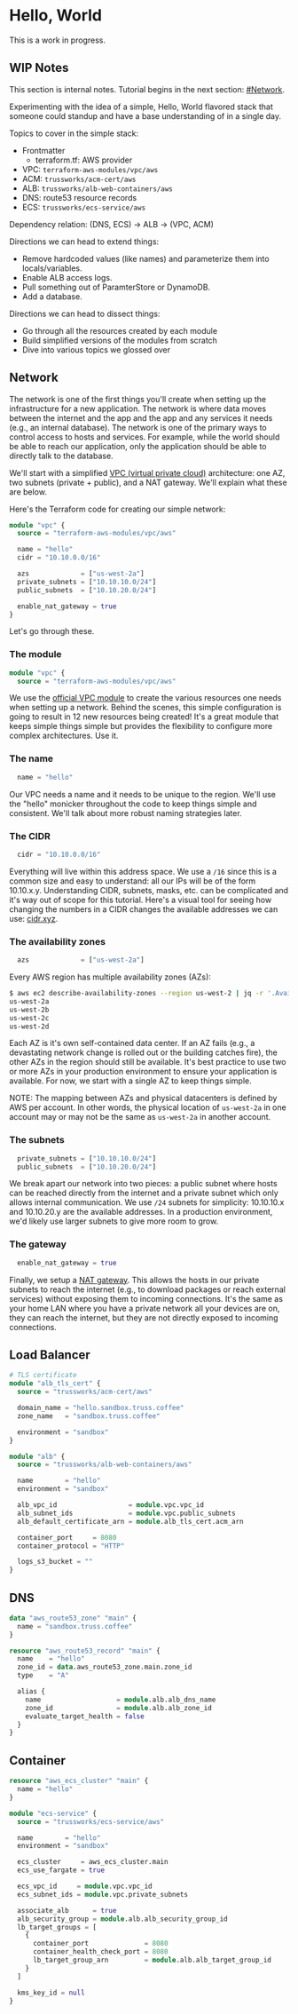 # Hello, World

This is a work in progress.

## WIP Notes

This section is internal notes. Tutorial begins in the next section: [#Network](#network).

Experimenting with the idea of a simple, Hello, World flavored stack that someone could standup and have a base understanding of in a single day.

Topics to cover in the simple stack:

* Frontmatter
  * terraform.tf: AWS provider
* VPC: `terraform-aws-modules/vpc/aws`
* ACM: `trussworks/acm-cert/aws`
* ALB: `trussworks/alb-web-containers/aws`
* DNS: route53 resource records
* ECS: `trussworks/ecs-service/aws`

Dependency relation: (DNS, ECS) -> ALB -> (VPC, ACM)

Directions we can head to extend things:

* Remove hardcoded values (like names) and parameterize them into locals/variables.
* Enable ALB access logs.
* Pull something out of ParamterStore or DynamoDB.
* Add a database.

Directions we can head to dissect things:

* Go through all the resources created by each module
* Build simplified versions of the modules from scratch
* Dive into various topics we glossed over

## Network

The network is one of the first things you'll create when setting up the infrastructure for a new application. The network is where data moves between the internet and the app and the app and any services it needs (e.g., an internal database). The network is one of the primary ways to control access to hosts and services. For example, while the world should be able to reach our application, only the application should be able to directly talk to the database.

We'll start with a simplified [VPC (virtual private cloud)](https://docs.aws.amazon.com/vpc/latest/userguide/what-is-amazon-vpc.html) architecture: one AZ, two subnets (private + public), and a NAT gateway. We'll explain what these are below.

Here's the Terraform code for creating our simple network:

```terraform
module "vpc" {
  source = "terraform-aws-modules/vpc/aws"

  name = "hello"
  cidr = "10.10.0.0/16"

  azs             = ["us-west-2a"]
  private_subnets = ["10.10.10.0/24"]
  public_subnets  = ["10.10.20.0/24"]

  enable_nat_gateway = true
}
```

Let's go through these.

### The module

```terraform
module "vpc" {
  source = "terraform-aws-modules/vpc/aws"
```

We use the [official VPC module](https://registry.terraform.io/modules/terraform-aws-modules/vpc/aws/latest) to create the various resources one needs when setting up a network. Behind the scenes, this simple configuration is going to result in 12 new resources being created! It's a great module that keeps simple things simple but provides the flexibility to configure more complex architectures. Use it.

### The name

```terraform
  name = "hello"
```

Our VPC needs a name and it needs to be unique to the region. We'll use the "hello" monicker throughout the code to keep things simple and consistent. We'll talk about more robust naming strategies later.

### The CIDR

```terraform
  cidr = "10.10.0.0/16"
```

Everything will live within this address space. We use a `/16` since this is a common size and easy to understand: all our IPs will be of the form 10.10.x.y. Understanding CIDR, subnets, masks, etc. can be complicated and it's way out of scope for this tutorial. Here's a visual tool for seeing how changing the numbers in a CIDR changes the available addresses we can use: [cidr.xyz](https://cidr.xyz/).

### The availability zones

```terraform
  azs             = ["us-west-2a"]
```

Every AWS region has multiple availability zones (AZs):

```sh
$ aws ec2 describe-availability-zones --region us-west-2 | jq -r '.AvailabilityZones[].ZoneName'
us-west-2a
us-west-2b
us-west-2c
us-west-2d
```

Each AZ is it's own self-contained data center. If an AZ fails (e.g., a devastating network change is rolled out or the building catches fire), the other AZs in the region should still be available. It's best practice to use two or more AZs in your production environment to ensure your application is available. For now, we start with a single AZ to keep things simple.

NOTE: The mapping between AZs and physical datacenters is defined by AWS per account. In other words, the physical location of `us-west-2a` in one account may or may not be the same as `us-west-2a` in another account.

### The subnets


```terraform
  private_subnets = ["10.10.10.0/24"]
  public_subnets  = ["10.10.20.0/24"]
```

We break apart our network into two pieces: a public subnet where hosts can be reached directly from the internet and a private subnet which only allows internal communication. We use `/24` subnets for simplicity: 10.10.10.x and 10.10.20.y are the available addresses. In a production environment, we'd likely use larger subnets to give more room to grow.

### The gateway

```terraform
  enable_nat_gateway = true
```

Finally, we setup a [NAT gateway](https://docs.aws.amazon.com/vpc/latest/userguide/vpc-nat-gateway.html). This allows the hosts in our private subnets to reach the internet (e.g., to download packages or reach external services) without exposing them to incoming connections. It's the same as your home LAN where you have a private network all your devices are on, they can reach the internet, but they are not directly exposed to incoming connections.

## Load Balancer

```terraform
# TLS certificate
module "alb_tls_cert" {
  source = "trussworks/acm-cert/aws"

  domain_name = "hello.sandbox.truss.coffee"
  zone_name   = "sandbox.truss.coffee"

  environment = "sandbox"
}

module "alb" {
  source = "trussworks/alb-web-containers/aws"

  name        = "hello"
  environment = "sandbox"

  alb_vpc_id                  = module.vpc.vpc_id
  alb_subnet_ids              = module.vpc.public_subnets
  alb_default_certificate_arn = module.alb_tls_cert.acm_arn

  container_port     = 8080
  container_protocol = "HTTP"

  logs_s3_bucket = ""
}
```

## DNS

```terraform
data "aws_route53_zone" "main" {
  name = "sandbox.truss.coffee"
}

resource "aws_route53_record" "main" {
  name    = "hello"
  zone_id = data.aws_route53_zone.main.zone_id
  type    = "A"

  alias {
    name                   = module.alb.alb_dns_name
    zone_id                = module.alb.alb_zone_id
    evaluate_target_health = false
  }
}
```

## Container

```terraform
resource "aws_ecs_cluster" "main" {
  name = "hello"
}

module "ecs-service" {
  source = "trussworks/ecs-service/aws"

  name        = "hello"
  environment = "sandbox"

  ecs_cluster     = aws_ecs_cluster.main
  ecs_use_fargate = true

  ecs_vpc_id     = module.vpc.vpc_id
  ecs_subnet_ids = module.vpc.private_subnets

  associate_alb      = true
  alb_security_group = module.alb.alb_security_group_id
  lb_target_groups = [
    {
      container_port              = 8080
      container_health_check_port = 8080
      lb_target_group_arn         = module.alb.alb_target_group_id
    }
  ]

  kms_key_id = null
}
```
